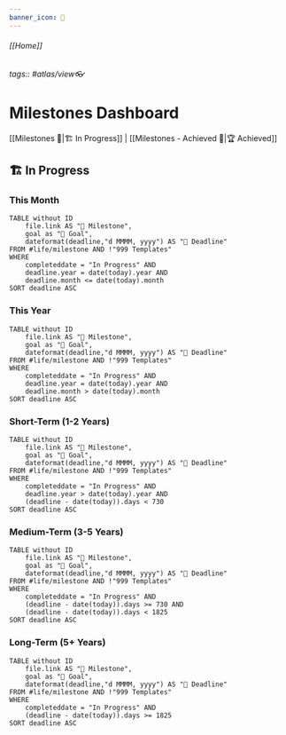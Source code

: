 ```yaml
---
banner_icon: 🏁
---
```

###### [[Home]]
###### tags:: #atlas/view👓 
# Milestones Dashboard
[[Milestones 🏁|🏗️ In Progress]] | [[Milestones - Achieved 🏁|🏆 Achieved]] 
## 🏗️ In Progress
### This Month
```dataview
TABLE without ID
	file.link AS "🏁 Milestone",
	goal as "🎯 Goal",
	dateformat(deadline,"d MMMM, yyyy") AS "📅 Deadline"
FROM #life/milestone AND !"999 Templates"
WHERE
	completeddate = "In Progress" AND
	deadline.year = date(today).year AND
	deadline.month <= date(today).month
SORT deadline ASC
```

### This Year
```dataview
TABLE without ID
	file.link AS "🏁 Milestone",
	goal as "🎯 Goal",
	dateformat(deadline,"d MMMM, yyyy") AS "📅 Deadline"
FROM #life/milestone AND !"999 Templates"
WHERE
	completeddate = "In Progress" AND
	deadline.year = date(today).year AND
	deadline.month > date(today).month
SORT deadline ASC
```

### Short-Term (1-2 Years)
```dataview
TABLE without ID
	file.link AS "🏁 Milestone",
	goal as "🎯 Goal",
	dateformat(deadline,"d MMMM, yyyy") AS "📅 Deadline"
FROM #life/milestone AND !"999 Templates"
WHERE
	completeddate = "In Progress" AND
	deadline.year > date(today).year AND
	(deadline - date(today)).days < 730
SORT deadline ASC
```

### Medium-Term (3-5 Years)
```dataview
TABLE without ID
	file.link AS "🏁 Milestone",
	goal as "🎯 Goal",
	dateformat(deadline,"d MMMM, yyyy") AS "📅 Deadline"
FROM #life/milestone AND !"999 Templates"
WHERE
	completeddate = "In Progress" AND
	(deadline - date(today)).days >= 730 AND 
	(deadline - date(today)).days < 1825
SORT deadline ASC
```

### Long-Term (5+ Years)
```dataview
TABLE without ID
	file.link AS "🏁 Milestone",
	goal as "🎯 Goal",
	dateformat(deadline,"d MMMM, yyyy") AS "📅 Deadline"
FROM #life/milestone AND !"999 Templates"
WHERE
	completeddate = "In Progress" AND
	(deadline - date(today)).days >= 1825
SORT deadline ASC
```
